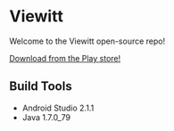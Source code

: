 # Viewitt

Welcome to the Viewitt open-source repo!

[Download from the Play store!](https://play.google.com/store/apps/details?id=com.viewittapp)

## Build Tools

* Android Studio 2.1.1
* Java 1.7.0_79

